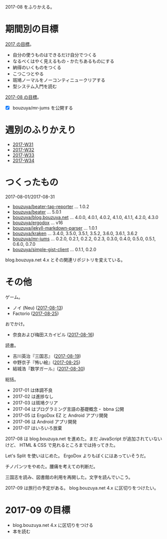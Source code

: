 2017-08 をふりかえる。

# 期間別の目標

[2017 の目標][2016-12-31]。

- 自分の使うものはできるだけ自分でつくる
- なるべくはやく見えるもの・かたちあるものにする
- 納得のいくものをつくる
- こつこつとやる
- 斑鳩ノーマルをノーコンティニュークリアする
- 型システム入門を読む

[2017-08 の目標][2017-07-31]。

- [x] bouzuya/mr-jums を公開する

# 週別のふりかえり

- [2017-W31][2017-08-06]
- [2017-W32][2017-08-13]
- [2017-W33][2017-08-20]
- [2017-W34][2017-08-27]

# つくったもの

2017-08-01/2017-08-31

- [bouzuya/beater-tap-reporter][] ... 1.0.2
- [bouzuya/beater][] ... 5.0.1
- [bouzuya/blog.bouzuya.net][] ... 4.0.0, 4.0.1, 4.0.2, 4.1.0, 4.1.1, 4.2.0, 4.3.0
- [bouzuya/ergodox][] ... v16
- [bouzuya/jekyll-markdown-parser][] ... 1.0.1
- [bouzuya/kraken][] ... 3.4.0, 3.5.0, 3.5.1, 3.5.2, 3.6.0, 3.6.1, 3.6.2
- [bouzuya/mr-jums][] ... 0.2.0, 0.2.1, 0.2.2, 0.2.3, 0.3.0, 0.4.0, 0.5.0, 0.5.1, 0.6.0, 0.7.0
- [bouzuya/simple-gist-client][] ... 0.1.1, 0.2.0

blog.bouzuya.net 4.x とその関連リポジトリを変えている。

# その他

ゲーム。

- ノイ (Neu) ([2017-08-13][])
- Factorio ([2017-08-25][])

おでかけ。

- 奈良および梅田スカイビル ([2017-08-16][])

読書。

- 吉川英治『三国志』 ([2017-08-19][])
- 中野京子『怖い絵』([2017-08-25][])
- 結城浩『数学ガール』([2017-08-30][])

総括。

- 2017-01 は体調不良
- 2017-02 は進捗なし
- 2017-03 は斑鳩クリア
- 2017-04 はプログラミング言語の基礎概念・ bbna 公開
- 2017-05 は ErgoDox EZ と Android アプリ開発
- 2017-06 は Android アプリ開発
- 2017-07 はいろいろ放棄

2017-08 は blog.bouzuya.net を進めた。まだ JavaScript が追加されていないけど、 HTML & CSS で見れるところまでは持ってきた。

Let's Split を使いはじめた。 ErgoDox よりもぼくにはあっていそうだ。

チノパンツをやめた。腰痛を考えての判断だ。

三国志を読み、図書館の利用を再開した。文字を読んでいこう。

2017-09 は旅行の予定がある。 blog.bouzuya.net 4.x に区切りをつけたい。

# 2017-09 の目標

- blog.bouzuya.net 4.x に区切りをつける
- 本を読む

[2016-12-31]: https://blog.bouzuya.net/2016/12/31/
[2017-07-31]: https://blog.bouzuya.net/2017/07/31/
[2017-08-06]: https://blog.bouzuya.net/2017/08/06/
[2017-08-13]: https://blog.bouzuya.net/2017/08/13/
[2017-08-16]: https://blog.bouzuya.net/2017/08/16/
[2017-08-19]: https://blog.bouzuya.net/2017/08/19/
[2017-08-20]: https://blog.bouzuya.net/2017/08/20/
[2017-08-25]: https://blog.bouzuya.net/2017/08/25/
[2017-08-27]: https://blog.bouzuya.net/2017/08/27/
[2017-08-30]: https://blog.bouzuya.net/2017/08/30/
[bouzuya/beater-tap-reporter]: https://github.com/bouzuya/beater-tap-reporter
[bouzuya/beater]: https://github.com/bouzuya/beater
[bouzuya/blog.bouzuya.net]: https://github.com/bouzuya/blog.bouzuya.net
[bouzuya/ergodox]: https://github.com/bouzuya/ergodox
[bouzuya/jekyll-markdown-parser]: https://github.com/bouzuya/jekyll-markdown-parser
[bouzuya/kraken]: https://github.com/bouzuya/kraken
[bouzuya/mr-jums]: https://github.com/bouzuya/mr-jums
[bouzuya/simple-gist-client]: https://github.com/bouzuya/simple-gist-client
